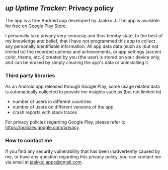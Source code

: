 ## _up Uptime Tracker_: Privacy policy

The app is a free Android app developed by Jaakko J. The app is available for free on Google Play Store.

I personally take privacy very seriously and thus hereby state, to the best of my knowledge and belief, that I have not programmed this app to collect any personally identifiable information. All app data data (such as (but not limited to) the recorded uptimes and achievements, or app settings (accent color, theme, etc.)) created by you (the user) is stored on your device only, and can be erased by simply clearing the app's data or uninstalling it.

### Third party libraries

As an Android app released through Google Play, some usage related data is automatically collected to provide me insights such as (but not limited to)
- number of users in different countries
- number of users on different versions of the app
- crash reports with stack traces

For privacy policies regarding Google Play, please refer to https://policies.google.com/privacy.

### How to contact me

If you find any security vulnerability that has been inadvertently caused by me, or have any question regarding this privacy policy, you can contact me via email at jaakkoj.apps@gmail.com.